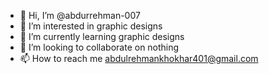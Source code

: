 - 👋 Hi, I’m @abdurrehman-007
- 👀 I’m interested in graphic designs
- 🌱 I’m currently learning graphic designs
- 💞️ I’m looking to collaborate on nothing
- 📫 How to reach me abdulrehmankhokhar401@gmail.com

<!---
abdurrehman-007/abdurrehman-007 is a ✨ special ✨ repository because its `README.md` (this file) appears on your GitHub profile.
You can click the Preview link to take a look at your changes.
--->
